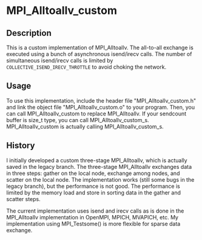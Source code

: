 # MPI_Alltoallv_custom

## Description
This is a custom implementation of MPI_Alltoallv. The all-to-all exchange is executed using a bunch of asynchronous isend/irecv calls. The number of simultaneous isend/irecv calls is limited by `COLLECTIVE_ISEND_IRECV_THROTTLE` to avoid choking the network. 

## Usage
To use this implementation, include the header file "MPI_Alltoallv_custom.h" and link the object file "MPI_Alltoallv_custom.o" to your program. Then, you can call MPI_Alltoallv_custom to replace MPI_Alltoallv.
If your sendcount buffer is size_t type, you can call MPI_Alltoallv_custom_s. MPI_Alltoallv_custom is actually calling MPI_Alltoallv_custom_s. 

## History
I initially developed a custom three-stage MPI_Alltoallv, which is actually saved in the legacy branch. The three-stage MPI_Alltoallv exchanges data in three steps: gather on the local node, exchange among nodes, and scatter on the local node. The implementation works (still some bugs in the legacy branch), but the performance is not good. The performance is limited by the memory load and store in sorting data in the gather and scatter steps. 

The current implementation uses isend and irecv calls as is done in the MPI_Alltoallv implementation in OpenMPI, MPICH, MVAPICH, etc. My implementation using MPI_Testsome() is more flexible for sparse data exchange.
